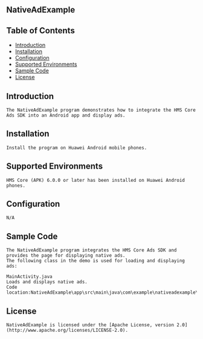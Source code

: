 ## NativeAdExample


## Table of Contents

 * [Introduction](#introduction)
 * [Installation](#installation)
 * [Configuration ](#configuration)
 * [Supported Environments](#supported-environments)
 * [Sample Code](#sample-code)
 * [License](#license)


## Introduction
    The NativeAdExample program demonstrates how to integrate the HMS Core Ads SDK into an Android app and display ads.

## Installation
    Install the program on Huawei Android mobile phones.

## Supported Environments
    HMS Core (APK) 6.0.0 or later has been installed on Huawei Android phones.

## Configuration 
    N/A

## Sample Code
    The NativeAdExample program integrates the HMS Core Ads SDK and provides the page for displaying native ads.
    The following class in the demo is used for loading and displaying ads:
    
    MainActivity.java
    Loads and displays native ads.
    Code location:NativeAdExample\app\src\main\java\com\example\nativeadexample\MainActivity.java

##  License
    NativeAdExample is licensed under the [Apache License, version 2.0](http://www.apache.org/licenses/LICENSE-2.0).

